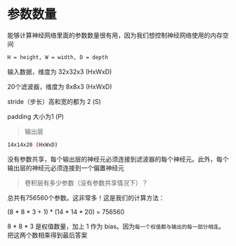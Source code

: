 # 参数数量

能够计算神经网络里面的参数数量很有用，因为我们想控制神经网络使用的内存空间

```bash
H = height, W = width, D = depth
```

输入数据，维度为 32x32x3 (HxWxD)

20个滤波器，维度为 8x8x3 (HxWxD)

stride（步长）高和宽的都为 2 (S)

padding 大小为1 (P)

>输出层

```bash
14x14x20 (HxWxD)
```

没有参数共享，每个输出层的神经元必须连接到滤波器的每个神经元。此外，每个输出层的神经元必须连接到一个偏置神经元

>卷积层有多少参数（没有参数共享情况下）？

总共有756560个参数。这非常多！这是我们的计算方法：

(8 * 8 * 3 + 1) * (14 * 14 * 20) = 756560

8 * 8 * 3 是权值数量，加上 1 作为 bias。因为`每一个权值都与输出的每一部分相连`。把这两个数相乘得到最后答案
